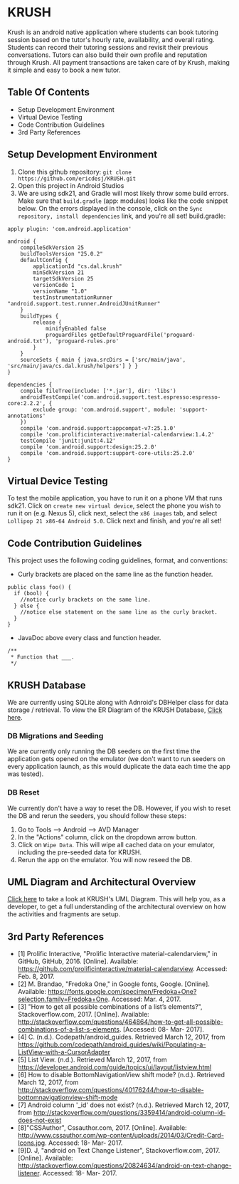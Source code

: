 # KRUSH
Krush is an android native application where students can book tutoring session based on the tutor's hourly rate, availability, and overall rating. Students can record their tutoring sessions and revisit their previous conversations. Tutors can also build their own profile and reputation through Krush. All payment transactions are taken care of by Krush, making it simple and easy to book a new tutor. 

## Table Of Contents
- Setup Development Environment
- Virtual Device Testing
- Code Contribution Guidelines
- 3rd Party References

## Setup Development Environment
1. Clone this github repository: `git clone https://github.com/ericdesj/KRUSH.git`
2. Open this project in Android Studios
3. We are using sdk21, and Gradle will most likely throw some build errors. Make sure that `build.gradle` (app: modules) looks like the code snippet below. On the errors displayed in the console, click on the `Sync repository, install dependencies` link, and you're all set!
build.gradle:
```
apply plugin: 'com.android.application'

android {
    compileSdkVersion 25
    buildToolsVersion "25.0.2"
    defaultConfig {
        applicationId "cs.dal.krush"
        minSdkVersion 21
        targetSdkVersion 25
        versionCode 1
        versionName "1.0"
        testInstrumentationRunner "android.support.test.runner.AndroidJUnitRunner"
    }
    buildTypes {
        release {
            minifyEnabled false
            proguardFiles getDefaultProguardFile('proguard-android.txt'), 'proguard-rules.pro'
        }
    }
    sourceSets { main { java.srcDirs = ['src/main/java', 'src/main/java/cs.dal.krush/helpers'] } }
}

dependencies {
    compile fileTree(include: ['*.jar'], dir: 'libs')
    androidTestCompile('com.android.support.test.espresso:espresso-core:2.2.2', {
        exclude group: 'com.android.support', module: 'support-annotations'
    })
    compile 'com.android.support:appcompat-v7:25.1.0'
    compile 'com.prolificinteractive:material-calendarview:1.4.2'
    testCompile 'junit:junit:4.12'
    compile 'com.android.support:design:25.2.0'
    compile 'com.android.support:support-core-utils:25.2.0'
}
```

## Virtual Device Testing
To test the mobile application, you have to run it on a phone VM that runs sdk21. Click on `create new virtual device`, select the phone you wish to run it on (e.g. Nexus 5), click next, select the `x86 images` tab, and select `Lollipop 21 x86-64 Android 5.0`. Click next and finish, and you're all set! 

## Code Contribution Guidelines
This project uses the following coding guidelines, format, and conventions:
- Curly brackets are placed on the same line as the function header.
```
public class foo() {
  if (bool) {
    //notice curly brackets on the same line.
  } else {
    //notice else statement on the same line as the curly bracket.
  }
}
```
- JavaDoc above every class and function header.
```
/**
 * Function that ___.
 */
```

## KRUSH Database 
We are currently using SQLite along with Adnroid's DBHelper class for data storage / retrieval. To view the ER Diagram of the KRUSH Database, [Click here](https://drive.google.com/open?id=0B4S0P8KE9IBoQVFrN2hRU0JILVE).

### DB Migrations and Seeding
We are currently only running the DB seeders on the first time the application gets opened on the emulator (we don't want to run seeders on every application launch, as this would duplicate the data each time the app was tested).

### DB Reset
We currently don't have a way to reset the DB. However, if you wish to reset the DB and rerun the seeders, you should follow these steps:
1. Go to Tools --> Android --> AVD Manager
2. In the "Actions" column, click on the dropdown arrow button.
3. Click on `Wipe Data`. This will wipe all cached data on your emulator, including the pre-seeded data for KRUSH. 
4. Rerun the app on the emulator. You will now reseed the DB.

## UML Diagram and Architectural Overview
[Click here](https://drive.google.com/open?id=0B_oCfPfOVbvWUV9GdHV5SXNPV1k) to take a look at KRUSH's UML Diagram. This will help you, as a developer, to get a full understanding of the architectural overview on how the activities and fragments are setup.

## 3rd Party References
- [1] Prolific Interactive, "Prolific Interactive material-calendarview," in GitHub, GitHub, 2016. [Online]. Available: https://github.com/prolificinteractive/material-calendarview. Accessed: Feb. 8, 2017.
- [2] M. Brandao, "Fredoka One," in Google fonts, Google. [Online]. Available: https://fonts.google.com/specimen/Fredoka+One?selection.family=Fredoka+One. Accessed: Mar. 4, 2017.
- [3] "How to get all possible combinations of a list’s elements?", Stackoverflow.com, 2017. [Online]. Available: http://stackoverflow.com/questions/464864/how-to-get-all-possible-combinations-of-a-list-s-elements. [Accessed: 08- Mar- 2017].
- [4] C. (n.d.). Codepath/android_guides. Retrieved March 12, 2017, from https://github.com/codepath/android_guides/wiki/Populating-a-ListView-with-a-CursorAdapter
- [5] List View. (n.d.). Retrieved March 12, 2017, from https://developer.android.com/guide/topics/ui/layout/listview.html
- [6] How to disable BottomNavigationView shift mode? (n.d.). Retrieved March 12, 2017, from http://stackoverflow.com/questions/40176244/how-to-disable-bottomnavigationview-shift-mode
- [7] Android column '_id' does not exist? (n.d.). Retrieved March 12, 2017, from http://stackoverflow.com/questions/3359414/android-column-id-does-not-exist
- [8]"CSSAuthor", Cssauthor.com, 2017. [Online]. Available: http://www.cssauthor.com/wp-content/uploads/2014/03/Credit-Card-Icons.jpg. Accessed: 18- Mar- 2017.
- [9]D. J, "android on Text Change Listener", Stackoverflow.com, 2017. [Online]. Available: http://stackoverflow.com/questions/20824634/android-on-text-change-listener. Accessed: 18- Mar- 2017.